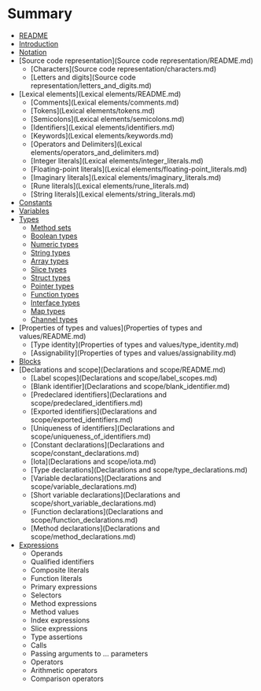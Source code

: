 # Summary

* [README](README.md)
* [Introduction](Introduction/README.md)
* [Notation](Notation/README.md)
* [Source code representation](Source code representation/README.md)
   * [Characters](Source code representation/characters.md)
   * [Letters and digits](Source code representation/letters_and_digits.md)
* [Lexical elements](Lexical elements/README.md)
   * [Comments](Lexical elements/comments.md)
   * [Tokens](Lexical elements/tokens.md)
   * [Semicolons](Lexical elements/semicolons.md)
   * [Identifiers](Lexical elements/identifiers.md)
   * [Keywords](Lexical elements/keywords.md)
   * [Operators and Delimiters](Lexical elements/operators_and_delimiters.md)
   * [Integer literals](Lexical elements/integer_literals.md)
   * [Floating-point literals](Lexical elements/floating-point_literals.md)
   * [Imaginary literals](Lexical elements/imaginary_literals.md)
   * [Rune literals](Lexical elements/rune_literals.md)
   * [String literals](Lexical elements/string_literals.md)
* [Constants](Constatns/README.md)
* [Variables](Variables/README.md)
* [Types](Types/README.md)
   * [Method sets](Types/method_sets.md)
   * [Boolean types](Types/boolean_types.md)
   * [Numeric types](Types/numeric_types.md)
   * [String types](Types/string_types.md)
   * [Array types](Types/array_types.md)
   * [Slice types](Types/slice_types.md)
   * [Struct types](Types/struct_types.md)
   * [Pointer types](Types/pointer_types.md)
   * [Function types](Types/function_types.md)
   * [Interface types](Types/interface_types.md)
   * [Map types](Types/map_types.md)
   * [Channel types](Types/channel_types.md)
* [Properties of types and values](Properties of types and values/README.md)
   * [Type identity](Properties of types and values/type_identity.md)
   * [Assignability](Properties of types and values/assignability.md)
* [Blocks](Blocks/README.md)
* [Declarations and scope](Declarations and scope/README.md)
   * [Label scopes](Declarations and scope/label_scopes.md)
   * [Blank identifier](Declarations and scope/blank_identifier.md)
   * [Predeclared identifiers](Declarations and scope/predeclared_identifiers.md)
   * [Exported identifiers](Declarations and scope/exported_identifiers.md)
   * [Uniqueness of identifiers](Declarations and scope/uniqueness_of_identifiers.md)
   * [Constant declarations](Declarations and scope/constant_declarations.md)
   * [Iota](Declarations and scope/iota.md)
   * [Type declarations](Declarations and scope/type_declarations.md)
   * [Variable declarations](Declarations and scope/variable_declarations.md)
   * [Short variable declarations](Declarations and scope/short_variable_declarations.md)
   * [Function declarations](Declarations and scope/function_declarations.md)
   * [Method declarations](Declarations and scope/method_declarations.md)
* [Expressions](Expressions/README.md)
   * Operands
   * Qualified identifiers
   * Composite literals
   * Function literals
   * Primary expressions
   * Selectors
   * Method expressions
   * Method values
   * Index expressions
   * Slice expressions
   * Type assertions
   * Calls
   * Passing arguments to ... parameters
   * Operators
   * Arithmetic operators
   * Comparison operators

